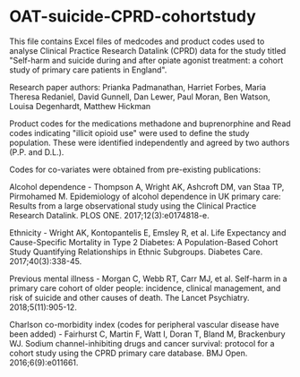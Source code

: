 # OAT-suicide-CPRD-cohortstudy
This file contains Excel files of medcodes and product codes used to analyse Clinical Practice Research Datalink (CPRD) data for the study titled "Self-harm and suicide during and after opiate agonist treatment: a cohort study of primary care patients in England".

Research paper authors: Prianka Padmanathan, Harriet Forbes, Maria Theresa Redaniel, David Gunnell, Dan Lewer, Paul Moran, Ben Watson, Louisa Degenhardt, Matthew Hickman

Product codes for the medications methadone and buprenorphine and Read codes indicating "illicit opioid use" were used to define the study population. These were identified independently and agreed by two authors (P.P. and D.L.). 

Codes for co-variates were obtained from pre-existing publications:

Alcohol dependence - Thompson A, Wright AK, Ashcroft DM, van Staa TP, Pirmohamed M. Epidemiology of alcohol dependence in UK primary care: Results from a large observational study using the Clinical Practice Research Datalink. PLOS ONE. 2017;12(3):e0174818-e.

Ethnicity - Wright AK, Kontopantelis E, Emsley R, et al. Life Expectancy and Cause-Specific Mortality in Type 2 Diabetes: A Population-Based Cohort Study Quantifying Relationships in Ethnic Subgroups. Diabetes Care. 2017;40(3):338-45.

Previous mental illness - Morgan C, Webb RT, Carr MJ, et al. Self-harm in a primary care cohort of older people: incidence, clinical management, and risk of suicide and other causes of death. The Lancet Psychiatry. 2018;5(11):905-12.

Charlson co-morbidity index (codes for peripheral vascular disease have been added) - Fairhurst C, Martin F, Watt I, Doran T, Bland M, Brackenbury WJ. Sodium channel-inhibiting drugs and cancer survival: protocol for a cohort study using the CPRD primary care database. BMJ Open. 2016;6(9):e011661.

